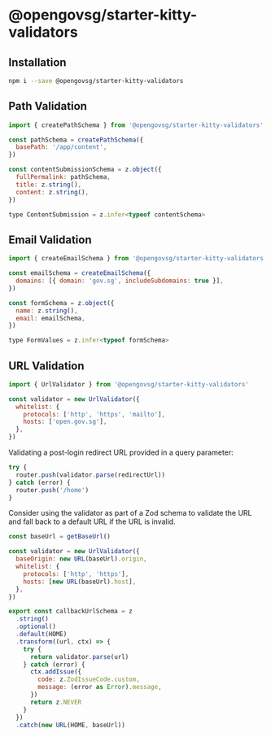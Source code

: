 # @opengovsg/starter-kitty-validators

## Installation

```bash
npm i --save @opengovsg/starter-kitty-validators
```

## Path Validation

```javascript
import { createPathSchema } from '@opengovsg/starter-kitty-validators'

const pathSchema = createPathSchema({
  basePath: '/app/content',
})

const contentSubmissionSchema = z.object({
  fullPermalink: pathSchema,
  title: z.string(),
  content: z.string(),
})

type ContentSubmission = z.infer<typeof contentSchema>
```

## Email Validation

```javascript
import { createEmailSchema } from '@opengovsg/starter-kitty-validators'

const emailSchema = createEmailSchema({
  domains: [{ domain: 'gov.sg', includeSubdomains: true }],
})

const formSchema = z.object({
  name: z.string(),
  email: emailSchema,
})

type FormValues = z.infer<typeof formSchema>
```

## URL Validation

```javascript
import { UrlValidator } from '@opengovsg/starter-kitty-validators'

const validator = new UrlValidator({
  whitelist: {
    protocols: ['http', 'https', 'mailto'],
    hosts: ['open.gov.sg'],
  },
})
```

Validating a post-login redirect URL provided in a query parameter:

```javascript
try {
  router.push(validator.parse(redirectUrl))
} catch (error) {
  router.push('/home')
}
```

Consider using the validator as part of a Zod schema to validate the URL and fall back to a default URL if the URL is invalid.

```javascript
const baseUrl = getBaseUrl()

const validator = new UrlValidator({
  baseOrigin: new URL(baseUrl).origin,
  whitelist: {
    protocols: ['http', 'https'],
    hosts: [new URL(baseUrl).host],
  },
})

export const callbackUrlSchema = z
  .string()
  .optional()
  .default(HOME)
  .transform((url, ctx) => {
    try {
      return validator.parse(url)
    } catch (error) {
      ctx.addIssue({
        code: z.ZodIssueCode.custom,
        message: (error as Error).message,
      })
      return z.NEVER
    }
  })
  .catch(new URL(HOME, baseUrl))
```
